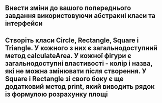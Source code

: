 ## Внести зміни до вашого попереднього завдання використовуючи абстракні класи та інтерфейси

## Створіть класи Circle, Rectangle, Square і Triangle. У кожного з них є загальнодоступний метод calculateArea. У кожної фігури є загальнодоступні властивості - колір і назва, які не можна змінювати після створення. У Square і Rectangle зі свого боку є ще додатковий метод print, який виводить рядок із формулою розрахунку площі



